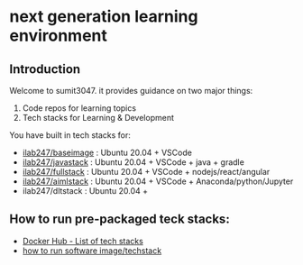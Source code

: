 # next generation learning environment

## Introduction

Welcome to sumit3047.  it provides guidance on two major things:

1. Code repos for learning topics  
2. Tech stacks for Learning & Development

You have built in tech stacks for:

- [ilab247/baseimage](https://hub.docker.com/r/ilab247/baseimage) : Ubuntu 20.04 + VSCode 
- [ilab247/javastack](https://hub.docker.com/r/ilab247/javastack) : Ubuntu 20.04 + VSCode + java + gradle
- [ilab247/fullstack](https://hub.docker.com/r/ilab247/fullstack) : Ubuntu 20.04 + VSCode + nodejs/react/angular
- [ilab247/aimlstack](https://hub.docker.com/r/ilab247/aimlstack) : Ubuntu 20.04 + VSCode + Anaconda/python/Jupyter 
- ilab247/dltstack : Ubuntu 20.04 + 

## How to run pre-packaged teck stacks:

- [Docker Hub - List of tech stacks](https://hub.docker.com/u/ilab247)
- [how to run software image/techstack](https://github.com/sumit3047/workshop2023/blob/main/howto.md)

